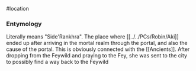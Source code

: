 #location 
### Entymology
Literally means "Side'Rankhra".
The place where [[../../PCs/Robin/Aki]] ended up after arriving in the mortal realm through the portal, and also the cause of the portal. This is obviously connected with the [[Ancients]].
After dropping from the Feywild and praying to the Fey, she was sent to the city to possibly find a way back to the Feywild